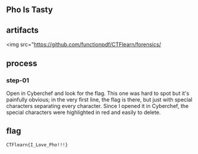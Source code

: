 ## Pho Is Tasty
## artifacts
<img src="https://github.com/functionpdf/CTFlearn/forensics/
## process
### step-01
Open in Cyberchef and look for the flag. This one was hard to spot but it's painfully obvious; in the very first line, the flag is there, but just with special characters separating every character. Since I opened it in Cyberchef, the special characters were highlighted in red and easily to delete.
## flag
`CTFlearn{I_Love_Pho!!!}`
